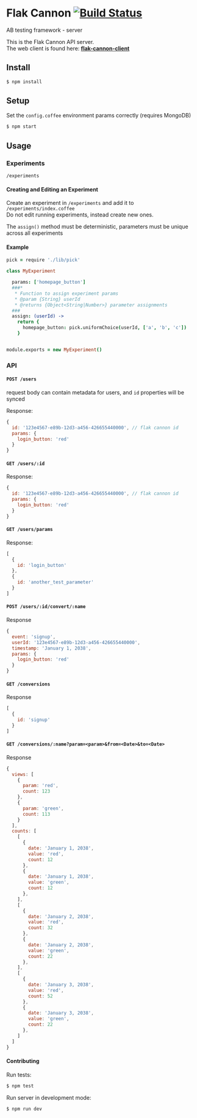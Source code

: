 # Flak Cannon [![Build Status](https://drone.io/github.com/Zolmeister/flak-cannon/status.png)](https://drone.io/github.com/Zolmeister/flak-cannon/latest)

AB testing framework - server

This is the Flak Cannon API server.  
The web client is found here:  **[flak-cannon-client](https://github.com/claydotio/flak-cannon-client)**

## Install

```sh
$ npm install
```

## Setup

Set the `config.coffee` environment params correctly (requires MongoDB)

```sh
$ npm start
```

## Usage

### Experiments

`/experiments`

#### Creating and Editing an Experiment

Create an experiment in `/experiments` and add it to `/experiments/index.coffee`  
Do not edit running experiments, instead create new ones.

The `assign()` method must be deterministic, parameters must be unique across all experiments

#### Example

```coffee
pick = require './lib/pick'

class MyExperiment

  params: ['homepage_button']
  ###*
   * Function to assign experiment params
   * @param {String} userId
   * @returns {Object<String|Number>} parameter assignments
  ###
  assign: (userId) ->
    return {
      homepage_button: pick.uniformChoice(userId, ['a', 'b', 'c'])
    }


module.exports = new MyExperiment()
```

### API

#### `POST /users`

request body can contain metadata for users, and `id` properties will be synced

Response:

```js
{
  id: '123e4567-e89b-12d3-a456-426655440000', // flak cannon id
  params: {
    login_button: 'red'
  }
}
```

#### `GET /users/:id`

Response:

```js
{
  id: '123e4567-e89b-12d3-a456-426655440000', // flak cannon id
  params: {
    login_button: 'red'
  }
}
```

#### `GET /users/params`

Response:

```js
[
  {
    id: 'login_button'
  },
  {
    id: 'another_test_parameter'
  }
]
```

#### `POST /users/:id/convert/:name`

Response

```js
{
  event: 'signup',
  userId: '123e4567-e89b-12d3-a456-426655440000',
  timestamp: 'January 1, 2038',
  params: {
    login_button: 'red'
  }
}
```

#### `GET /conversions`

Response

```js
[
  {
    id: 'signup'
  }
]
```

#### `GET /conversions/:name?param=<param>&from=<Date>&to=<Date>`

Response

```js
{
  views: [
    {
      param: 'red',
      count: 123
    },
    {
      param: 'green',
      count: 113
    }
  ],
  counts: [
    [
      {
        date: 'January 1, 2038',
        value: 'red',
        count: 12
      },
      {
        date: 'January 1, 2038',
        value: 'green',
        count: 12
      },
    ],
    [
      {
        date: 'January 2, 2038',
        value: 'red',
        count: 32
      },
      {
        date: 'January 2, 2038',
        value: 'green',
        count: 22
      },
    ],
    [
      {
        date: 'January 3, 2038',
        value: 'red',
        count: 52
      },
      {
        date: 'January 3, 2038',
        value: 'green',
        count: 22
      },
    ]
  ]
}
```

#### Contributing

Run tests:

```sh
$ npm test
```

Run server in development mode:

```sh
$ npm run dev
```
